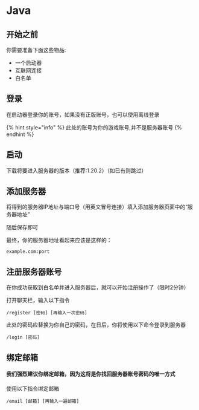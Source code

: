 # Java

## 开始之前

你需要准备下面这些物品:

* 一个启动器
* 互联网连接
* 白名单

## 登录

在启动器登录你的账号，如果没有正版账号，也可以使用离线登录

{% hint style="info" %}
此处的账号为你的游戏账号,并不是服务器账号
{% endhint %}

## 启动

下载将要进入服务器的版本（推荐:1.20.2）（如已有则跳过）

## 添加服务器

将得到的服务器IP地址与端口号（用英文冒号连接）填入添加服务器页面中的“服务器地址”

随后保存即可

最终，你的服务器地址看起来应该是这样的：

```
example.com:port
```

## 注册服务器账号

在你成功获取到白名单并进入服务器后，就可以开始注册操作了（限时2分钟）

打开聊天栏，输入以下指令

```
/register [密码] [再输入一次密码]
```

此处的密码应替换为你自己的密码，在日后，你将使用以下命令登录到服务器

```
/login [密码]
```

## 绑定邮箱

#### 我们强烈建议你绑定邮箱，因为这将是你找回服务器账号密码的唯一方式

使用以下指令绑定邮箱

```
/email [邮箱] [再输入一遍邮箱]
```
